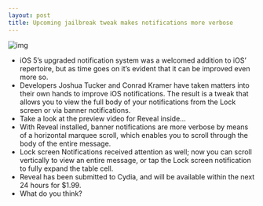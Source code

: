 ```yaml
---
layout: post
title: Upcoming jailbreak tweak makes notifications more verbose
---
```

![img](http://media.idownloadblog.com/wp-content/uploads/2012/05/Reveal.jpg)
* iOS 5’s upgraded notification system was a welcomed addition to iOS’ repertoire, but as time goes on it’s evident that it can be improved even more so.
* Developers Joshua Tucker and Conrad Kramer have taken matters into their own hands to improve iOS notifications. The result is a tweak that allows you to view the full body of your notifications from the Lock screen or via banner notifications.
* Take a look at the preview video for Reveal inside…
* With Reveal installed, banner notifications are more verbose by means of a horizontal marquee scroll, which enables you to scroll through the body of the entire message.
* Lock screen Notifications received attention as well; now you can scroll vertically to view an entire message, or tap the Lock screen notification to fully expand the table cell.
* Reveal has been submitted to Cydia, and will be available within the next 24 hours for $1.99.
* What do you think?

